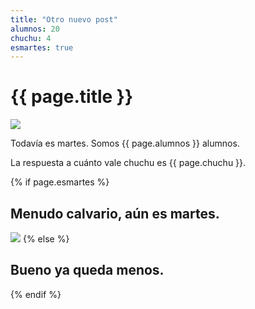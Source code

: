 ```yaml
---
title: "Otro nuevo post"
alumnos: 20
chuchu: 4
esmartes: true
---
```


# {{ page.title }}

![](https://c.tenor.com/5ety3Lx3QccAAAAC/its-fine-dog-fine.gif)

Todavía es martes. Somos {{ page.alumnos }} alumnos. 

La respuesta a cuánto vale chuchu es {{ page.chuchu }}.

{% if page.esmartes %}
    
## Menudo calvario, aún es martes.
![](https://bestlifeonline.com/wp-content/uploads/sites/3/2019/07/Tuesday-Memes-10.jpg?quality=82&strip=all)
{% else %}

  ## Bueno ya queda menos.
{% endif %}